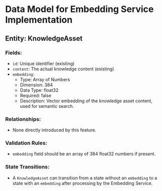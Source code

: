 # Data Model for Embedding Service Implementation

## Entity: KnowledgeAsset

### Fields:
*   `id`: Unique identifier (existing)
*   `content`: The actual knowledge content (existing)
*   `embedding`:
    *   Type: Array of Numbers
    *   Dimension: 384
    *   Data Type: float32
    *   Required: false
    *   Description: Vector embedding of the knowledge asset content, used for semantic search.

### Relationships:
*   None directly introduced by this feature.

### Validation Rules:
*   `embedding` field should be an array of 384 float32 numbers if present.

### State Transitions:
*   A `KnowledgeAsset` can transition from a state without an `embedding` to a state with an `embedding` after processing by the Embedding Service.
